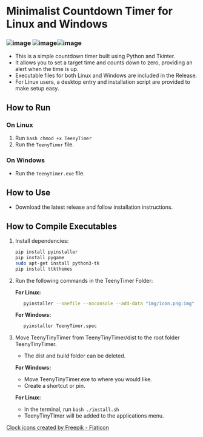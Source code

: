 # Minimalist Countdown Timer for Linux and Windows
### ![image](https://github.com/user-attachments/assets/ab1f87dc-a1e5-4d0c-96bd-72097e9af448) ![image](https://github.com/user-attachments/assets/f836c056-e85c-4c16-be26-78e9b7c7ca49)![image](https://github.com/user-attachments/assets/7ed54646-92ef-4949-a8ec-d8d571d7b275)


- This is a simple countdown timer built using Python and Tkinter. 
- It allows you to set a target time and counts down to zero, providing an alert when the time is up.
- Executable files for both Linux and Windows are included in the Release.
- For Linux users, a desktop entry and installation script are provided to make setup easy.
## How to Run

### On Linux
1. Run ```bash chmod +x TeenyTimer ```
2. Run the `TeenyTimer` file.

### On Windows
-   Run the `TeenyTimer.exe` file.

## How to Use
-   Download the latest release and follow installation instructions.

## How to Compile Executables

1. Install dependencies:
   ```bash
   pip install pyinstaller
   pip install pygame
   sudo apt-get install python3-tk
   pip install ttkthemes
   ```

2. Run the following commands in the TeenyTimer Folder:

   **For Linux:**
   ```bash
      pyinstaller --onefile --noconsole --add-data "img/icon.png:img" --add-data "sounds/end.wav:sounds" TeenyTimer.py
   ```

   **For Windows:**
   ```bash
      pyinstaller TeenyTimer.spec
   ```
3. Move TeenyTinyTimer from TeenyTinyTimer/dist to the root folder TeenyTinyTimer.
     - The dist and build folder can be deleted.
     
   **For Windows:**
      - Move TeenyTinyTimer.exe to where you would like.
      - Create a shortcut or pin.

   **For Linux:**
      - In the terminal, run ```bash ./install.sh```
      - TeenyTinyTImer will be added to the applications menu.
      

 <a href="https://www.flaticon.com/free-icons/clock" title="clock icons">Clock icons created by Freepik - Flaticon</a> 
